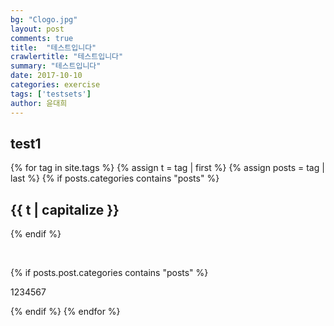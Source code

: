 ```yaml
---
bg: "Clogo.jpg"
layout: post
comments: true
title:  "테스트입니다"
crawlertitle: "테스트입니다"
summary: "테스트입니다"
date: 2017-10-10
categories: exercise
tags: ['testsets']
author: 윤대희
---
```


## test1 ##

{% for tag in site.tags %}
  {% assign t = tag | first %}
  {% assign posts = tag | last %}
  {% if posts.categories contains "posts" %}

<h2 class="category-key" id="{{ t | downcase }}">{{ t | capitalize }}</h2>

  {% endif %}
  
<br>


{% if posts.post.categories contains "posts" %}
    
  1234567
    
  {% endif %}
{% endfor %}
